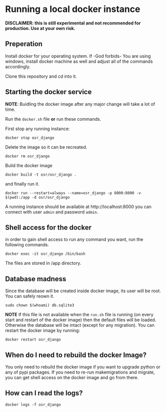 # Running a local docker instance

**DISCLAIMER: this is still experimental and not recommended for production. Use at your own risk.**


## Preperation

Install docker for your operating system. If -God forbids- You are using windows, install docker machine as well and adjust all of the commands accordingly.

Clone this repository and cd into it.

## Starting the docker service

**NOTE**: Buidling the docker image after any major change will take a lot of time. 

Run the `docker.sh` file **or** run these commands.

First stop any running instance:

```
docker stop osr_django 
```

Delete the image so it can be recreated.

```
docker rm osr_django
```

Build the docker image

```
docker build -t osr/osr_django .
```

and finally run it.

```
docker run --restart=always --name=osr_django -p 8000:8000 -v $(pwd):/app -d osr/osr_django
```

A running instance should be available at http://localhost:8000 you can connect with user `admin` and password `admin`.

## Shell access for the docker
in order to gain shell access to run any command you want, run the following commands.

```
docker exec -it osr_django /bin/bash
```

The files are stored in /app directory.

## Database madness

Since the database will be created inside docker image, its user will be root. You can safely reown it.

```
sudo chown $(whoami) db.sqlite3
```

**NOTE** If this file is not available when the `run.sh` file is running (on every start and restart of the docker image) then the default files will be loaded. Otherwise the database will be intact (except for any migration). You can restart the docker image by running:

```
docker restart osr_django
```

## When do I need to rebuild the docker Image?

You only need to rebuild the docker image if you want to upgrade python or any of pypi packages. If you need to re-run makemigrations and migrate, you can get shell access on the docker image and go from there.

## How can I read the logs?

```
docker logs -f osr_django
```

